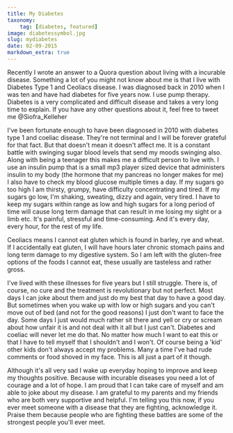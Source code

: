 ```yaml
---
title: My Diabetes
taxonomy:
    tag: [diabetes, featured]
image: diabetessymbol.jpg
slug: mydiabetes
date: 02-09-2015
markdown_extra: true
---
```


Recently I wrote an answer to a Quora question about living with a incurable disease. Something a lot of you might not know about me is that I live with Diabetes Type 1 and Ceoliacs disease. I was diagnosed back in 2010 when I was ten and have had diabetes for five years now. I use pump therapy. Diabetes is a very complicated and difficult disease and takes a very long time to explain. If you have any other questions about it, feel free to tweet me @Siofra_Kelleher

I've been fortunate enough to have been diagnosed in 2010 with diabetes type 1 and coeliac disease. They're not terminal and I will be forever grateful for that fact.
But that doesn't mean it doesn't affect me. It is a constant battle with swinging sugar blood levels that send my moods swinging also. Along with being a teenager this makes me a difficult person to live with. I use an insulin pump that is a small mp3 player sized device that administers insulin to my body (the hormone that my pancreas no longer makes for me) I also have to check my blood glucose multiple times a day. If my sugars go too high I am thirsty, grumpy, have difficulty concentrating and tired. If my sugars go low, I'm shaking, sweating, dizzy and again, very tired. I have to keep my sugars within range as low and high sugars for a long period of time will cause long term damage that can result in me losing my sight or a limb etc. It's painful, stressful and time-consuming. And it's every day, every hour, for the rest of my life.


Ceoliacs means I cannot eat gluten which is found in barley, rye and wheat. If I accidentally eat gluten, I will have hours later chronic stomach pains and long term damage to my digestive system. So I am left with the gluten-free options of the foods I cannot eat, these usually are tasteless and rather gross.

I've lived with these illnesses for five years but I still struggle. There is, of course, no cure and the treatment is revolutionary but not perfect. Most days I can joke about them and just do my best that day to have a good day. But sometimes when you wake up with low or high sugars and you can't move out of bed (and not for the good reasons) I just don't want to face the day. Some days I just would much rather sit there and yell or cry or scream about how unfair it is and not deal with it all but I just can't. Diabetes and coeliac will never let me do that. No matter how much I want to eat this or that I have to tell myself that I shouldn't and I won't. Of course being a 'kid' other kids don't always accept my problems. Many a time I've had rude comments or food shoved in my face. This is all just a part of it though.

Although it's all very sad I wake up everyday hoping to improve and keep my thoughts positive. Because with incurable diseases you need a lot of courage and a lot of hope. I am proud that I can take care of myself and am able to joke about my disease. I am grateful to my parents and my friends who are both very supportive and helpful. I'm telling you this now, if you ever meet someone with a disease that they are fighting, acknowledge it. Praise them because people who are fighting these battles are some of the strongest people you'll ever meet.